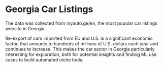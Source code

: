 # Georgia Car Listings
The data was collected from myauto.ge/en, the most popular car listings website in Georgia.

Re-export of cars imported from EU and U.S. is a significant economic factor, that amounts to hundreds of millions of U.S. dollars each year and continues to increase. This makes the car sector in Georgia particularly interesting for exploration, both for potential insights and finding ML use cases to build automated niche tools.
